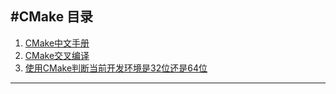 #**CMake 目录**
---

1. [CMake中文手册](./Maunal_zh.md)
2. [CMake交叉编译](./Cross_Platform_Make.md)
3. [使用CMake判断当前开发环境是32位还是64位](./DevelopBit.md)

---

